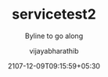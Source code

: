 ---
draft: false
author: "vijayabharathib"
title: "servicetest2"
subtitle: "Byline to go along"
date: "2107-12-09T09:15:59+05:30"
publishdate: "2017-12-09T09:15:59+05:30"
tags: ["major","minor","classify"]
image: "/img/newlogo.png"
image_alt: "important message about image"
image_credit: "credit the image owner"
---